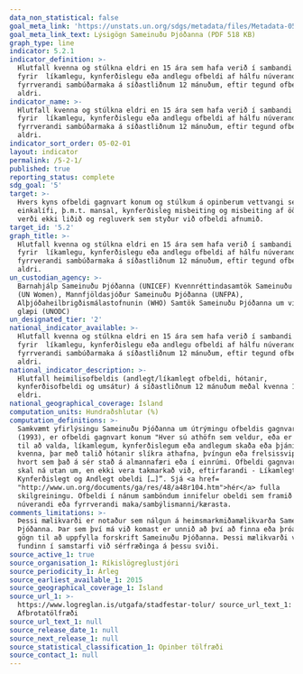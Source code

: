 ```yaml
---
data_non_statistical: false
goal_meta_link: 'https://unstats.un.org/sdgs/metadata/files/Metadata-05-02-01.pdf'
goal_meta_link_text: Lýsigögn Sameinuðu Þjóðanna (PDF 518 KB)
graph_type: line
indicator: 5.2.1
indicator_definition: >-
  Hlutfall kvenna og stúlkna eldri en 15 ára sem hafa verið í sambandi og orðið
  fyrir  líkamlegu, kynferðislegu eða andlegu ofbeldi af hálfu núverandi eða
  fyrrverandi sambúðarmaka á síðastliðnum 12 mánuðum, eftir tegund ofbeldis og
  aldri.
indicator_name: >-
  Hlutfall kvenna og stúlkna eldri en 15 ára sem hafa verið í sambandi og orðið
  fyrir  líkamlegu, kynferðislegu eða andlegu ofbeldi af hálfu núverandi eða
  fyrrverandi sambúðarmaka á síðastliðnum 12 mánuðum, eftir tegund ofbeldis og
  aldri.
indicator_sort_order: 05-02-01
layout: indicator
permalink: /5-2-1/
published: true
reporting_status: complete
sdg_goal: '5'
target: >-
  Hvers kyns ofbeldi gagnvart konum og stúlkum á opinberum vettvangi sem og í
  einkalífi, þ.m.t. mansal, kynferðisleg misbeiting og misbeiting af öðru tagi,
  verði ekki liðið og regluverk sem styður við ofbeldi afnumið.
target_id: '5.2'
graph_title: >-
  Hlutfall kvenna og stúlkna eldri en 15 ára sem hafa verið í sambandi og orðið
  fyrir  líkamlegu, kynferðislegu eða andlegu ofbeldi af hálfu núverandi eða
  fyrrverandi sambúðarmaka á síðastliðnum 12 mánuðum, eftir tegund ofbeldis og
  aldri.
un_custodian_agency: >-
  Barnahjálp Sameinuðu Þjóðanna (UNICEF) Kvennréttindasamtök Sameinuðu Þjóðanna
  (UN Women), Mannfjöldasjóður Sameinuðu Þjóðanna (UNFPA),
  Alþjóðaheilbrigðismálastofnunin (WHO) Samtök Sameinuðu Þjóðanna um vímuefni og
  glæpi (UNODC)
un_designated_tier: '2'
national_indicator_available: >-
  Hlutfall kvenna og stúlkna eldri en 15 ára sem hafa verið í sambandi og orðið
  fyrir  líkamlegu, kynferðislegu eða andlegu ofbeldi af hálfu núverandi eða
  fyrrverandi sambúðarmaka á síðastliðnum 12 mánuðum, eftir tegund ofbeldis og
  aldri.
national_indicator_description: >-
  Hlutfall heimilisofbeldis (andlegt/líkamlegt ofbeldi, hótanir,
  kynferðisofbeldi og umsátur) á síðastliðnum 12 mánuðum meðal kvenna 15 ára og
  eldri.
national_geographical_coverage: Ísland
computation_units: Hundraðshlutar (%)
computation_definitions: >-
  Samkvæmt yfirlýsingu Sameinuðu Þjóðanna um útrýmingu ofbeldis gagnvart konum
  (1993), er ofbeldi gagnvart konum "Hver sú athöfn sem veldur, eða er líkleg
  til að valda, líkamlegum, kynferðislegum eða andlegum skaða eða þjáningu
  kvenna, þar með talið hótanir slíkra athafna, þvíngun eða frelsissvipting,
  hvort sem það á sér stað á almannafæri eða í einrúmi. Ofbeldi gagnvart konum
  skal ná utan um, en ekki vera takmarkað við, eftirfarandi - Líkamlegt,
  Kynferðislegt og Andlegt obeldi […]”. Sjá <a href=
  "http://www.un.org/documents/ga/res/48/a48r104.htm">hér</a> fulla
  skilgreiningu. Ofbeldi í nánum samböndum innifelur obeldi sem framið er af
  núverandi eða fyrrverandi maka/sambýlismanni/kærasta.
comments_limitations: >-
  Þessi mælikvarði er notaður sem nálgun á heimsmarkmiðamælikvarða Sameinuðu
  Þjóðanna. Þar sem því má við komast er unnið að því að finna eða þróa íslensk
  gögn til að uppfylla forskrift Sameinuðu Þjóðanna. Þessi mælikvarði var
  fundinn í samstarfi við sérfræðinga á þessu sviði.
source_active_1: true
source_organisation_1: Ríkislögreglustjóri
source_periodicity_1: Árleg
source_earliest_available_1: 2015
source_geographical_coverage_1: Ísland
source_url_1: >-
  https://www.logreglan.is/utgafa/stadfestar-tolur/ source_url_text_1:
  Afbrotatölfræði
source_url_text_1: null
source_release_date_1: null
source_next_release_1: null
source_statistical_classification_1: Opinber tölfræði
source_contact_1: null
---
```

